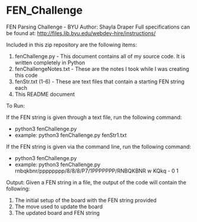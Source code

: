 # FEN_Challenge
FEN Parsing Challenge - BYU
Author: Shayla Draper
Full specifications can be found at: http://files.lib.byu.edu/webdev-hire/instructions/


Included in this zip repository are the following items:
1.	fenChallenge.py - This document contains all of my source code.  It is written completely in Python
2.	fenChallengeNotes.txt - These are the notes I took while I was creating this code
3.	fenStr.txt (1-6) - These are text files that contain a starting FEN string each
4.	This README document

To Run:

If the FEN string is given through a text file, run the following command:
- python3 fenChallenge.py <text file containing FEN string>
- example: python3 fenChallenge.py fenStr1.txt

If the FEN string is given via the command line, run the following command:
- python3 fenChallenge.py <Valid FEN string>
- example: python3 fenChallenge.py rnbqkbnr/pppppppp/8/8/8/P7/1PPPPPPP/RNBQKBNR w KQkq - 0 1

Output:
Given a FEN string in a file, the output of the code will contain the following:
1. The initial setup of the board with the FEN string provided
2. The move used to update the board
3. The updated board and FEN string
